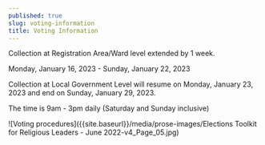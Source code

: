 ```yaml
---
published: true
slug: voting-information
title: Voting Information
---
```

Collection at Registration Area/Ward level extended by 1 week.

Monday, January 16, 2023 - Sunday, January 22, 2023

Collection at Local Government Level will resume on Monday, January 23, 2023 and end on Sunday, January 29, 2023.

The time is 9am - 3pm daily (Saturday and Sunday inclusive)


![Voting procedures]({{site.baseurl}}/media/prose-images/Elections Toolkit for Religious Leaders - June 2022-v4_Page_05.jpg)
